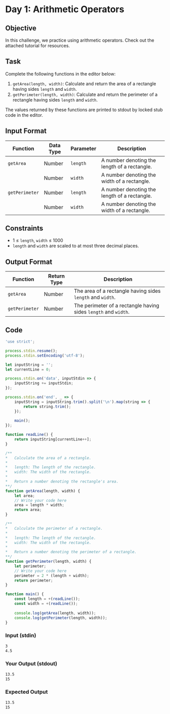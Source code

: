 # Day 1: Arithmetic Operators

## Objective
In this challenge, we practice using arithmetic operators. Check out the attached tutorial for resources.

## Task
Complete the following functions in the editor below:
1. `getArea(length, width)`: Calculate and return the area of a rectangle having sides `length` and `width`.
2. `getPerimeter(length, width)`: Calculate and return the perimeter of a rectangle having sides `length` and `width`.

The values returned by these functions are printed to stdout by locked stub code in the editor.

## Input Format
| Function    | Data Type | Parameter | Description                             |
|-------------|-----------|-----------|-----------------------------------------|
| `getArea`   | Number    | `length`  | A number denoting the length of a rectangle. |
|             | Number    | `width`   | A number denoting the width of a rectangle.  |
| `getPerimeter` | Number | `length`  | A number denoting the length of a rectangle. |
|             | Number    | `width`   | A number denoting the width of a rectangle.  |

## Constraints
- 1 ≤ `length`, `width` ≤ 1000
- `length` and `width` are scaled to at most three decimal places.

## Output Format
| Function     | Return Type | Description                                          |
|--------------|-------------|------------------------------------------------------|
| `getArea`    | Number      | The area of a rectangle having sides `length` and `width`. |
| `getPerimeter` | Number    | The perimeter of a rectangle having sides `length` and `width`. |

## Code
```javascript
'use strict';

process.stdin.resume();
process.stdin.setEncoding('utf-8');

let inputString = '';
let currentLine = 0;

process.stdin.on('data', inputStdin => {
    inputString += inputStdin;
});

process.stdin.on('end', _ => {
    inputString = inputString.trim().split('\n').map(string => {
        return string.trim();
    });
    
    main();    
});

function readLine() {
    return inputString[currentLine++];
}

/**
*   Calculate the area of a rectangle.
*
*   length: The length of the rectangle.
*   width: The width of the rectangle.
*   
*   Return a number denoting the rectangle's area.
**/
function getArea(length, width) {
    let area;
    // Write your code here
    area = length * width;
    return area;
}

/**
*   Calculate the perimeter of a rectangle.
*   
*   length: The length of the rectangle.
*   width: The width of the rectangle.
*   
*   Return a number denoting the perimeter of a rectangle.
**/
function getPerimeter(length, width) {
    let perimeter;
    // Write your code here
    perimeter = 2 * (length + width);
    return perimeter;
}

function main() {
    const length = +(readLine());
    const width = +(readLine());
    
    console.log(getArea(length, width));
    console.log(getPerimeter(length, width));
}
```

### Input (stdin)
```sh
3
4.5
```

### Your Output (stdout)
```sh
13.5
15
```

### Expected Output
```sh
13.5
15
```
